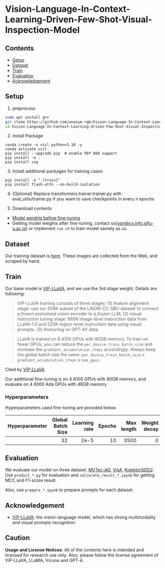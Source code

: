 #  Vision-Language-In-Context-Learning-Driven-Few-Shot-Visual-Inspection-Model

## Contents
- [Setup](#Setup)
- [Dataset](#Dataset)
- [Train](#train)
- [Evaluation](#evaluation)
- [Acknowledgement](#acknowledgement)

## Setup

1. preprocess
```bash
sudo apt install g++
git clone https://github.com/anonym-rgb/Vision-Language-In-Context-Learning-driven-Few-Shot-Visual-Inspection-Model
cd Vision-Language-In-Context-Learning-driven-Few-Shot-Visual-Inspection-Model
```

2. Install Package
```Shell
conda create -n vicl python=3.10 -y
conda activate vicl
pip install --upgrade pip  # enable PEP 660 support
pip install -e .
pip install cog
```

3. Install additional packages for training cases
```
pip install -e ".[train]"
pip install flash-attn --no-build-isolation
```

4. (Optional) Replace transformers.trainer.trainer.py with eval_utils/trainer.py if you want to save checkpoints in every n epochs

5. Download contents
- [Model weights before fine-tuning](https://huggingface.co/mucai/vip-llava-7b/tree/main)
- Getting model weights after fine-tuning, contact us(vpn@cv.info.gifu-u.ac.jp) or implement ```run.sh``` to train model samely as us.

## Dataset
Our training dataset is [here](training_dataset). These images are collected from the Web, and scraped by hand. 

## Train
Our base model is [ViP-LLaVA](https://github.com/WisconsinAIVision/ViP-LLaVA), and we use the 3rd stage weight. Details are following: 

>ViP-LLaVA training consists of three stages: (1) feature alignment stage: use our 558K subset of the LAION-CC-SBU dataset to connect a *frozen pretrained* vision encoder to a *frozen LLM*; (2) visual instruction tuning stage: 665K image-level instruction data from LLaVA-1.5 and 520K region-level instruction data using visual prompts. (3) finetuning on GPT-4V data. 

>LLaVA is trained on 8 A100 GPUs with 80GB memory. To train on fewer GPUs, you can reduce the `per_device_train_batch_size` and increase the `gradient_accumulation_steps` accordingly. Always keep the global batch size the same: `per_device_train_batch_size` x `gradient_accumulation_steps` x `num_gpus`.

Cited by [ViP-LLaVA](https://github.com/WisconsinAIVision/ViP-LLaVA).

Our additional fine-tuning is on 4 A100 GPUs with 80GB memory, and evaluate on 4 6000 Ada GPUs with 48GB memory

### Hyperparameters
Hyperparameters used fine-tuning are provided below.

| Hyperparameter | Global Batch Size | Learning rate | Epochs | Max length | Weight decay |
| --- | ---: | ---: | ---: | ---: | ---: |
|    | 32 | 2e-5 | 10 | 3500 | 0 |

## Evaluation
We evaluate our model on three dataset, [MVTec-AD](https://www.mvtec.com/company/research/datasets/mvtec-ad), [VisA](https://github.com/amazon-science/spot-diff), [KolektorSDD2](https://www.vicos.si/resources/kolektorsdd2/). 
Use ```predict_*.py``` for evaluation and ```calcurate_result_*.ipynb``` for getting MCC and F1-score result.

Also, use ```prepare_*.ipynb``` to prepare prompts for each dataset.



## Acknowledgement

- [ViP-LLaVA](https://github.com/WisconsinAIVision/ViP-LLaVA): the vision-language model, which has strong multimodality and visual prompts recognition. 

## Caution
**Usage and License Notices**: All of the contents here is intended and licensed for research use only. Also, please follow the license agreement of ViP-LLaVA, LLaMA, Vicuna and GPT-4.